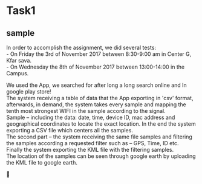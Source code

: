 # Task1
## sample<br /> 
In order to accomplish the assignment, we did several tests:<br />- On Friday the 3rd of November 2017 between 8:30-9:00 am in Center G, Kfar sava.<br />- On Wednesday the 8th of November 2017 between 13:00-14:00 in the Campus. <br />


We used the App, we searched for after long a long search online and In google play store!<br />
The system receiving a table of data that the App exporting in 'csv' format, afterwards, in demand, the system takes every sample and mapping the tenth most strongest WIFI in the sample according to the signal.<br />
Sample – including the data: date, time, device ID, mac address and geographical coordinates to locate the exact location. In the end the system exporting a CSV file which centers all the samples.<br />
The second part – the system receiving the same file samples and filtering the samples according a requested filter such as – GPS, Time, ID etc.<br />
Finally the system exporting the KML file with the filtering samples.<br />
The location of the samples can be seen through google earth by uploading the KML file to google earth.<br />

:iphone:
